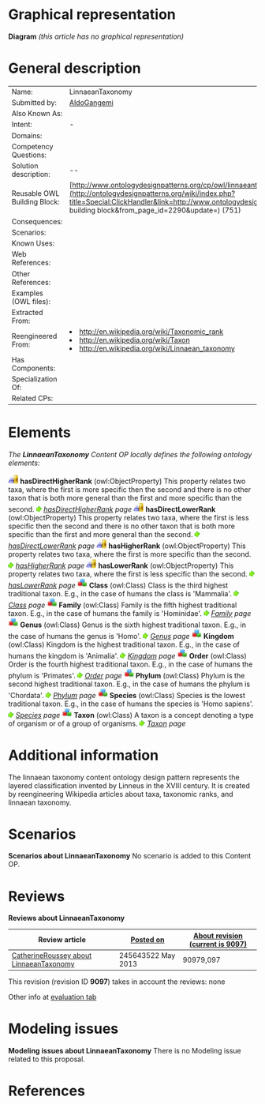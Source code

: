 #  Graphical representation


__Diagram__
_(this article has no graphical representation)_



#  General description




|  |  |
| --- | --- |
|  Name: |  LinnaeanTaxonomy |
|  Submitted by: | [AldoGangemi](../User/AldoGangemi.md "User:AldoGangemi") |
|  Also Known As: |  |
|  Intent: |  - |
|  Domains: |  |
|  Competency Questions: |  |
|  Solution description: |  -- |
|  Reusable OWL Building Block: | [http://www.ontologydesignpatterns.org/cp/owl/linnaeantaxonomy.owl](http://ontologydesignpatterns.org/wiki/index.php?title=Special:ClickHandler&link=http://www.ontologydesignpatterns.org/cp/owl/linnaeantaxonomy.owl&message=OWL building block&from_page_id=2290&update=) (751) |
|  Consequences: |  |
|  Scenarios: |  |
|  Known Uses: |  |
|  Web References: |  |
|  Other References: |  |
|  Examples (OWL files): |  |
|  Extracted From: |  |
|  Reengineered From: | <li><a class="external free" href="http://en.wikipedia.org/wiki/Taxonomic_rank" rel="nofollow" title="http://en.wikipedia.org/wiki/Taxonomic_rank">http://en.wikipedia.org/wiki/Taxonomic_rank</a></li><li><a class="external free" href="http://en.wikipedia.org/wiki/Taxon" rel="nofollow" title="http://en.wikipedia.org/wiki/Taxon">http://en.wikipedia.org/wiki/Taxon</a></li><li><a class="external free" href="http://en.wikipedia.org/wiki/Linnaean_taxonomy" rel="nofollow" title="http://en.wikipedia.org/wiki/Linnaean_taxonomy">http://en.wikipedia.org/wiki/Linnaean_taxonomy</a></li> |
|  Has Components: |  |
|  Specialization Of: |  |
|  Related CPs: |  |


  




#  Elements


_The __LinnaeanTaxonomy__ Content OP locally defines the following ontology elements:_



[![ObjectProperty](./20px-ObjectProperty.gif)](../Image/ObjectProperty.gif.md "ObjectProperty") __hasDirectHigherRank__ (owl:ObjectProperty) This property relates two taxa, where the first is more specific then the second and there is no other taxon that is both more general than the first and more specific than the second. 
 [![](./11px-ArrowRight.gif)](../Image/ArrowRight.gif.md "ArrowRight.gif") _[hasDirectHigherRank](./LinnaeanTaxonomy/hasDirectHigherRank.md "Submissions:LinnaeanTaxonomy/hasDirectHigherRank") page_
[![ObjectProperty](./20px-ObjectProperty.gif)](../Image/ObjectProperty.gif.md "ObjectProperty") __hasDirectLowerRank__ (owl:ObjectProperty) This property relates two taxa, where the first is less specific then the second and there is no other taxon that is both more specific than the first and more general than the second. 
 [![](./11px-ArrowRight.gif)](../Image/ArrowRight.gif.md "ArrowRight.gif") _[hasDirectLowerRank](./LinnaeanTaxonomy/hasDirectLowerRank.md "Submissions:LinnaeanTaxonomy/hasDirectLowerRank") page_
[![ObjectProperty](./20px-ObjectProperty.gif)](../Image/ObjectProperty.gif.md "ObjectProperty") __hasHigherRank__ (owl:ObjectProperty) This property relates two taxa, where the first is more specific than the second. 
 [![](./11px-ArrowRight.gif)](../Image/ArrowRight.gif.md "ArrowRight.gif") _[hasHigherRank](./LinnaeanTaxonomy/hasHigherRank.md "Submissions:LinnaeanTaxonomy/hasHigherRank") page_
[![ObjectProperty](./20px-ObjectProperty.gif)](../Image/ObjectProperty.gif.md "ObjectProperty") __hasLowerRank__ (owl:ObjectProperty) This property relates two taxa, where the first is less specific than the second. 
 [![](./11px-ArrowRight.gif)](../Image/ArrowRight.gif.md "ArrowRight.gif") _[hasLowerRank](./LinnaeanTaxonomy/hasLowerRank.md "Submissions:LinnaeanTaxonomy/hasLowerRank") page_
[![Class](./20px-Class.gif)](../Image/Class.gif.md "Class") __Class__ (owl:Class) Class is the third highest traditional taxon. E.g., in the case of humans the class is 'Mammalia'. 
 [![](./11px-ArrowRight.gif)](../Image/ArrowRight.gif.md "ArrowRight.gif") _[Class](./LinnaeanTaxonomy/Class.md "Submissions:LinnaeanTaxonomy/Class") page_
[![Class](./20px-Class.gif)](../Image/Class.gif.md "Class") __Family__ (owl:Class) Family is the fifth highest traditional taxon. E.g., in the case of humans the family is 'Hominidae'. 
 [![](./11px-ArrowRight.gif)](../Image/ArrowRight.gif.md "ArrowRight.gif") _[Family](./Biological_Entities/includesFamily.md "Submissions:LinnaeanTaxonomy/Family") page_
[![Class](./20px-Class.gif)](../Image/Class.gif.md "Class") __Genus__ (owl:Class) Genus is the sixth highest traditional taxon. E.g., in the case of humans the genus is 'Homo'. 
 [![](./11px-ArrowRight.gif)](../Image/ArrowRight.gif.md "ArrowRight.gif") _[Genus](./LinnaeanTaxonomy/Genus.md "Submissions:LinnaeanTaxonomy/Genus") page_
[![Class](./20px-Class.gif)](../Image/Class.gif.md "Class") __Kingdom__ (owl:Class) Kingdom is the highest traditional taxon. E.g., in the case of humans the kingdom is 'Animalia'. 
 [![](./11px-ArrowRight.gif)](../Image/ArrowRight.gif.md "ArrowRight.gif") _[Kingdom](./LinnaeanTaxonomy/Kingdom.md "Submissions:LinnaeanTaxonomy/Kingdom") page_
[![Class](./20px-Class.gif)](../Image/Class.gif.md "Class") __Order__ (owl:Class) Order is the fourth highest traditional taxon. E.g., in the case of humans the phylum is 'Primates'. 
 [![](./11px-ArrowRight.gif)](../Image/ArrowRight.gif.md "ArrowRight.gif") _[Order](./Biological_Entities/includesOrder.md "Submissions:LinnaeanTaxonomy/Order") page_
[![Class](./20px-Class.gif)](../Image/Class.gif.md "Class") __Phylum__ (owl:Class) Phylum is the second highest traditional taxon. E.g., in the case of humans the phylum is 'Chordata'. 
 [![](./11px-ArrowRight.gif)](../Image/ArrowRight.gif.md "ArrowRight.gif") _[Phylum](./LinnaeanTaxonomy/Phylum.md "Submissions:LinnaeanTaxonomy/Phylum") page_
[![Class](./20px-Class.gif)](../Image/Class.gif.md "Class") __Species__ (owl:Class) Species is the lowest traditional taxon. E.g., in the case of humans the species is 'Homo sapiens'. 
 [![](./11px-ArrowRight.gif)](../Image/ArrowRight.gif.md "ArrowRight.gif") _[Species](../GearSpecies/GearSpecies.md "Submissions:LinnaeanTaxonomy/Species") page_
[![Class](./20px-Class.gif)](../Image/Class.gif.md "Class") __Taxon__ (owl:Class) A taxon is a concept denoting a type of organism or of a group of organisms. 
 [![](./11px-ArrowRight.gif)](../Image/ArrowRight.gif.md "ArrowRight.gif") _[Taxon](./LinnaeanTaxonomy/Taxon.md "Submissions:LinnaeanTaxonomy/Taxon") page_
#  Additional information


The linnaean taxonomy content ontology design pattern represents the layered classification invented by Linneus in the XVIII century. It is created by reengineering Wikipedia articles about taxa, taxonomic ranks, and linnaean taxonomy.



#  Scenarios



__Scenarios about LinnaeanTaxonomy__
No scenario is added to this Content OP.




#  Reviews



__Reviews about LinnaeanTaxonomy__


| Review article | [Posted on](../Property/CreationDate.md "Property:CreationDate") | [About revision (current is 9097)](../Property/ReviewAboutVersion.md "Property:ReviewAboutVersion") |
| --- | --- | --- |
| [CatherineRoussey about LinnaeanTaxonomy](../Community/CatherineRoussey_about_LinnaeanTaxonomy.md "Community:CatherineRoussey about LinnaeanTaxonomy") | 245643522 May 2013 | 90979,097 |


This revision (revision ID __9097__) takes in account the reviews: none


Other info at [evaluation tab](http://ontologydesignpatterns.org/wiki/index.php?title=Submissions:LinnaeanTaxonomy&action=evaluation "http://ontologydesignpatterns.org/wiki/index.php?title=Submissions:LinnaeanTaxonomy&action=evaluation")




  




#  Modeling issues



__Modeling issues about LinnaeanTaxonomy__
There is no Modeling issue related to this proposal.




  




#  References
